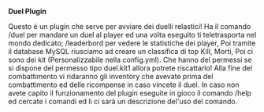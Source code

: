 **Duel Plugin**

Questo è un plugin che serve per avviare dei duelli relastici!
Ha il comando 
/duel per mandare un duel al player ed una volta eseguito ti teletrasporta nel mondo dedicato;
/leaderbord per vedere le statistiche dei player,
Poi tramite il database MySQL riusciamo ad creare un classifica di top Kill, Morti, 
Poi ci sono dei kit (Personalizzabile nella config.yml). Che hanno dei permessi se si dispone del permesso tipo duel.kit1 allora potrete riscattarlo!
Alla fine del combattimento vi ridaranno gli inventory che avevate prima del combattimento ed delle ricompense in caso vincete il duel.
In caso non avete capito il funzionamento del plugin eseguite in gioco il comando /help ed cercate i comandi ed li ci sarà un descrizione del'uso del comando.
